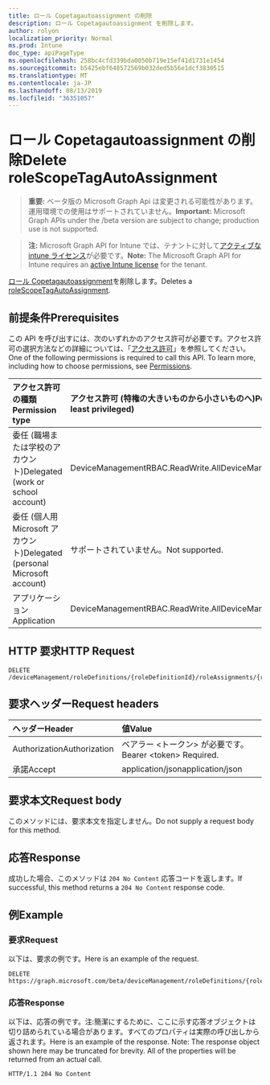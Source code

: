```yaml
---
title: ロール Copetagautoassignment の削除
description: ロール Copetagautoassignment を削除します。
author: rolyon
localization_priority: Normal
ms.prod: Intune
doc_type: apiPageType
ms.openlocfilehash: 258bc4cfd339bda0050b719e15ef41d1731e1454
ms.sourcegitcommit: b5425ebf648572569b032ded5b56e1dcf3830515
ms.translationtype: MT
ms.contentlocale: ja-JP
ms.lasthandoff: 08/13/2019
ms.locfileid: "36351057"
---
```

# <a name="delete-rolescopetagautoassignment"></a><span data-ttu-id="56e5f-103">ロール Copetagautoassignment の削除</span><span class="sxs-lookup"><span data-stu-id="56e5f-103">Delete roleScopeTagAutoAssignment</span></span>

> <span data-ttu-id="56e5f-104">**重要:** ベータ版の Microsoft Graph Api は変更される可能性があります。運用環境での使用はサポートされていません。</span><span class="sxs-lookup"><span data-stu-id="56e5f-104">**Important:** Microsoft Graph APIs under the /beta version are subject to change; production use is not supported.</span></span>

> <span data-ttu-id="56e5f-105">**注:** Microsoft Graph API for Intune では、テナントに対して[アクティブな intune ライセンス](https://go.microsoft.com/fwlink/?linkid=839381)が必要です。</span><span class="sxs-lookup"><span data-stu-id="56e5f-105">**Note:** The Microsoft Graph API for Intune requires an [active Intune license](https://go.microsoft.com/fwlink/?linkid=839381) for the tenant.</span></span>

<span data-ttu-id="56e5f-106">[ロール Copetagautoassignment](../resources/intune-rbac-rolescopetagautoassignment.md)を削除します。</span><span class="sxs-lookup"><span data-stu-id="56e5f-106">Deletes a [roleScopeTagAutoAssignment](../resources/intune-rbac-rolescopetagautoassignment.md).</span></span>

## <a name="prerequisites"></a><span data-ttu-id="56e5f-107">前提条件</span><span class="sxs-lookup"><span data-stu-id="56e5f-107">Prerequisites</span></span>
<span data-ttu-id="56e5f-p101">この API を呼び出すには、次のいずれかのアクセス許可が必要です。アクセス許可の選択方法などの詳細については、「[アクセス許可](/graph/permissions-reference)」を参照してください。</span><span class="sxs-lookup"><span data-stu-id="56e5f-p101">One of the following permissions is required to call this API. To learn more, including how to choose permissions, see [Permissions](/graph/permissions-reference).</span></span>

|<span data-ttu-id="56e5f-110">アクセス許可の種類</span><span class="sxs-lookup"><span data-stu-id="56e5f-110">Permission type</span></span>|<span data-ttu-id="56e5f-111">アクセス許可 (特権の大きいものから小さいものへ)</span><span class="sxs-lookup"><span data-stu-id="56e5f-111">Permissions (from most to least privileged)</span></span>|
|:---|:---|
|<span data-ttu-id="56e5f-112">委任 (職場または学校のアカウント)</span><span class="sxs-lookup"><span data-stu-id="56e5f-112">Delegated (work or school account)</span></span>|<span data-ttu-id="56e5f-113">DeviceManagementRBAC.ReadWrite.All</span><span class="sxs-lookup"><span data-stu-id="56e5f-113">DeviceManagementRBAC.ReadWrite.All</span></span>|
|<span data-ttu-id="56e5f-114">委任 (個人用 Microsoft アカウント)</span><span class="sxs-lookup"><span data-stu-id="56e5f-114">Delegated (personal Microsoft account)</span></span>|<span data-ttu-id="56e5f-115">サポートされていません。</span><span class="sxs-lookup"><span data-stu-id="56e5f-115">Not supported.</span></span>|
|<span data-ttu-id="56e5f-116">アプリケーション</span><span class="sxs-lookup"><span data-stu-id="56e5f-116">Application</span></span>|<span data-ttu-id="56e5f-117">DeviceManagementRBAC.ReadWrite.All</span><span class="sxs-lookup"><span data-stu-id="56e5f-117">DeviceManagementRBAC.ReadWrite.All</span></span>|

## <a name="http-request"></a><span data-ttu-id="56e5f-118">HTTP 要求</span><span class="sxs-lookup"><span data-stu-id="56e5f-118">HTTP Request</span></span>
<!-- {
  "blockType": "ignored"
}
-->
``` http
DELETE /deviceManagement/roleDefinitions/{roleDefinitionId}/roleAssignments/{roleAssignmentId}/microsoft.graph.deviceAndAppManagementRoleAssignment/roleScopeTags/{roleScopeTagId}/assignments/{roleScopeTagAutoAssignmentId}
```

## <a name="request-headers"></a><span data-ttu-id="56e5f-119">要求ヘッダー</span><span class="sxs-lookup"><span data-stu-id="56e5f-119">Request headers</span></span>
|<span data-ttu-id="56e5f-120">ヘッダー</span><span class="sxs-lookup"><span data-stu-id="56e5f-120">Header</span></span>|<span data-ttu-id="56e5f-121">値</span><span class="sxs-lookup"><span data-stu-id="56e5f-121">Value</span></span>|
|:---|:---|
|<span data-ttu-id="56e5f-122">Authorization</span><span class="sxs-lookup"><span data-stu-id="56e5f-122">Authorization</span></span>|<span data-ttu-id="56e5f-123">ベアラー &lt;トークン&gt; が必要です。</span><span class="sxs-lookup"><span data-stu-id="56e5f-123">Bearer &lt;token&gt; Required.</span></span>|
|<span data-ttu-id="56e5f-124">承諾</span><span class="sxs-lookup"><span data-stu-id="56e5f-124">Accept</span></span>|<span data-ttu-id="56e5f-125">application/json</span><span class="sxs-lookup"><span data-stu-id="56e5f-125">application/json</span></span>|

## <a name="request-body"></a><span data-ttu-id="56e5f-126">要求本文</span><span class="sxs-lookup"><span data-stu-id="56e5f-126">Request body</span></span>
<span data-ttu-id="56e5f-127">このメソッドには、要求本文を指定しません。</span><span class="sxs-lookup"><span data-stu-id="56e5f-127">Do not supply a request body for this method.</span></span>

## <a name="response"></a><span data-ttu-id="56e5f-128">応答</span><span class="sxs-lookup"><span data-stu-id="56e5f-128">Response</span></span>
<span data-ttu-id="56e5f-129">成功した場合、このメソッドは `204 No Content` 応答コードを返します。</span><span class="sxs-lookup"><span data-stu-id="56e5f-129">If successful, this method returns a `204 No Content` response code.</span></span>

## <a name="example"></a><span data-ttu-id="56e5f-130">例</span><span class="sxs-lookup"><span data-stu-id="56e5f-130">Example</span></span>

### <a name="request"></a><span data-ttu-id="56e5f-131">要求</span><span class="sxs-lookup"><span data-stu-id="56e5f-131">Request</span></span>
<span data-ttu-id="56e5f-132">以下は、要求の例です。</span><span class="sxs-lookup"><span data-stu-id="56e5f-132">Here is an example of the request.</span></span>
``` http
DELETE https://graph.microsoft.com/beta/deviceManagement/roleDefinitions/{roleDefinitionId}/roleAssignments/{roleAssignmentId}/microsoft.graph.deviceAndAppManagementRoleAssignment/roleScopeTags/{roleScopeTagId}/assignments/{roleScopeTagAutoAssignmentId}
```

### <a name="response"></a><span data-ttu-id="56e5f-133">応答</span><span class="sxs-lookup"><span data-stu-id="56e5f-133">Response</span></span>
<span data-ttu-id="56e5f-p102">以下は、応答の例です。注:簡潔にするために、ここに示す応答オブジェクトは切り詰められている場合があります。すべてのプロパティは実際の呼び出しから返されます。</span><span class="sxs-lookup"><span data-stu-id="56e5f-p102">Here is an example of the response. Note: The response object shown here may be truncated for brevity. All of the properties will be returned from an actual call.</span></span>
``` http
HTTP/1.1 204 No Content
```






